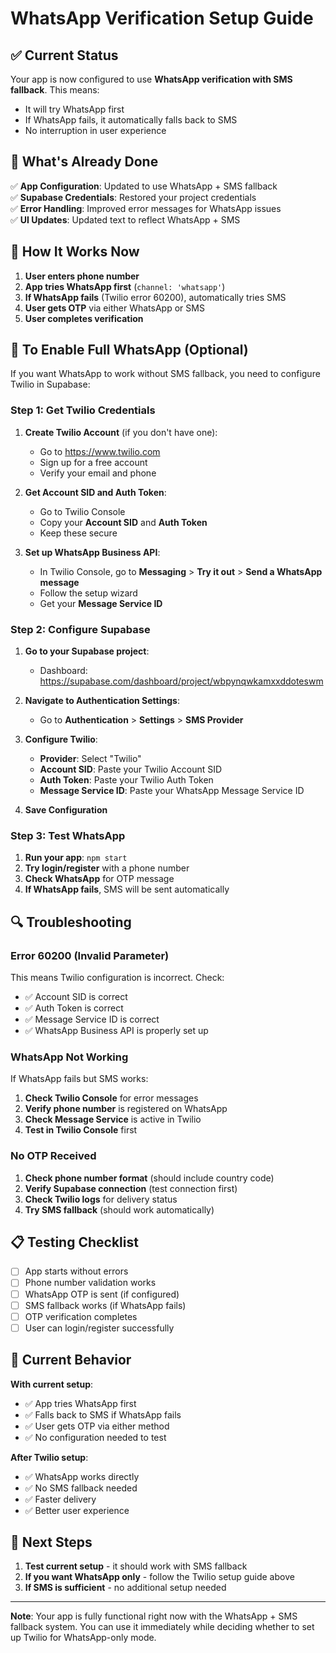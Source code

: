 # WhatsApp Verification Setup Guide

## ✅ Current Status

Your app is now configured to use **WhatsApp verification with SMS fallback**. This means:
- It will try WhatsApp first
- If WhatsApp fails, it automatically falls back to SMS
- No interruption in user experience

## 🔧 What's Already Done

✅ **App Configuration**: Updated to use WhatsApp + SMS fallback  
✅ **Supabase Credentials**: Restored your project credentials  
✅ **Error Handling**: Improved error messages for WhatsApp issues  
✅ **UI Updates**: Updated text to reflect WhatsApp + SMS  

## 📱 How It Works Now

1. **User enters phone number**
2. **App tries WhatsApp first** (`channel: 'whatsapp'`)
3. **If WhatsApp fails** (Twilio error 60200), automatically tries SMS
4. **User gets OTP** via either WhatsApp or SMS
5. **User completes verification**

## 🚀 To Enable Full WhatsApp (Optional)

If you want WhatsApp to work without SMS fallback, you need to configure Twilio in Supabase:

### Step 1: Get Twilio Credentials

1. **Create Twilio Account** (if you don't have one):
   - Go to https://www.twilio.com
   - Sign up for a free account
   - Verify your email and phone

2. **Get Account SID and Auth Token**:
   - Go to Twilio Console
   - Copy your **Account SID** and **Auth Token**
   - Keep these secure

3. **Set up WhatsApp Business API**:
   - In Twilio Console, go to **Messaging** > **Try it out** > **Send a WhatsApp message**
   - Follow the setup wizard
   - Get your **Message Service ID**

### Step 2: Configure Supabase

1. **Go to your Supabase project**:
   - Dashboard: https://supabase.com/dashboard/project/wbpynqwkamxxddoteswm

2. **Navigate to Authentication Settings**:
   - Go to **Authentication** > **Settings** > **SMS Provider**

3. **Configure Twilio**:
   - **Provider**: Select "Twilio"
   - **Account SID**: Paste your Twilio Account SID
   - **Auth Token**: Paste your Twilio Auth Token
   - **Message Service ID**: Paste your WhatsApp Message Service ID

4. **Save Configuration**

### Step 3: Test WhatsApp

1. **Run your app**: `npm start`
2. **Try login/register** with a phone number
3. **Check WhatsApp** for OTP message
4. **If WhatsApp fails**, SMS will be sent automatically

## 🔍 Troubleshooting

### Error 60200 (Invalid Parameter)
This means Twilio configuration is incorrect. Check:
- ✅ Account SID is correct
- ✅ Auth Token is correct  
- ✅ Message Service ID is correct
- ✅ WhatsApp Business API is properly set up

### WhatsApp Not Working
If WhatsApp fails but SMS works:
1. **Check Twilio Console** for error messages
2. **Verify phone number** is registered on WhatsApp
3. **Check Message Service** is active in Twilio
4. **Test in Twilio Console** first

### No OTP Received
1. **Check phone number format** (should include country code)
2. **Verify Supabase connection** (test connection first)
3. **Check Twilio logs** for delivery status
4. **Try SMS fallback** (should work automatically)

## 📋 Testing Checklist

- [ ] App starts without errors
- [ ] Phone number validation works
- [ ] WhatsApp OTP is sent (if configured)
- [ ] SMS fallback works (if WhatsApp fails)
- [ ] OTP verification completes
- [ ] User can login/register successfully

## 🎯 Current Behavior

**With current setup**:
- ✅ App tries WhatsApp first
- ✅ Falls back to SMS if WhatsApp fails
- ✅ User gets OTP via either method
- ✅ No configuration needed to test

**After Twilio setup**:
- ✅ WhatsApp works directly
- ✅ No SMS fallback needed
- ✅ Faster delivery
- ✅ Better user experience

## 🚀 Next Steps

1. **Test current setup** - it should work with SMS fallback
2. **If you want WhatsApp only** - follow the Twilio setup guide above
3. **If SMS is sufficient** - no additional setup needed

---

**Note**: Your app is fully functional right now with the WhatsApp + SMS fallback system. You can use it immediately while deciding whether to set up Twilio for WhatsApp-only mode. 